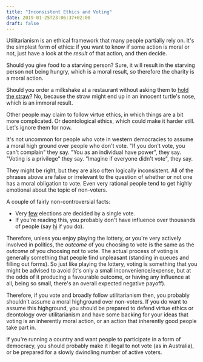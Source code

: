 ```yaml
---
title: "Inconsistent Ethics and Voting"
date: 2019-01-25T23:06:37+02:00
draft: false
---
```


Utilitarianism is an ethical framework that many people partially rely on. It's the simplest form of ethics: if you want to know if some action is moral or not, just have a look at the *result* of that action, and then decide. 

Should you give food to a starving person? Sure, it will result in the starving person not being hungry, which is a moral result, so therefore the charity is a moral action.

Should you order a milkshake at a restaurant without asking them to [hold the straw](https://www.change.org/p/starbucks-replace-plastic-straws-with-biodegradable-paper-straws)? No, because the straw might end up in an innocent turtle's nose, which is an immoral result.

Other people may claim to follow virtue ethics, in which things are a bit more complicated. Or deontological ethics, which could make it harder still. Let's ignore them for now.

It's not uncommon for people who vote in western democracies to assume a moral high ground over people who don't vote. "If you don't vote, you can't complain" they say. "You as an individual have power", they say. "Voting is a privilege" they say. "Imagine if everyone didn't vote", they say. 

They might be right, but they are also often logically inconsistent. All of the phrases above are false or irrelevant to the question of whether or not one has a moral obligation to vote. Even very rational people tend to get highly emotional about the topic of non-voters. 

A couple of fairly non-controversial facts:

* Very [few](https://en.wikipedia.org/wiki/List_of_close_election_results) elections are decided by a single vote. 
* If you're reading this, you probably don't have influence over thousands of people (say [hi](https://twitter.com/sixhobbits) if you do).

Therefore, unless you enjoy playing the lottery, or you're very actively involved in politics, the *outcome* of you choosing to vote is the same as the *outcome* of you choosing not to vote. The actual process of voting is generally something that people find unpleasant (standing in queues and filling out forms). So just like playing the lottery, voting is something that you might be advised to avoid (it's only a small inconvenience/expense, but at the odds of it producing a favourable outcome, or having any influence at all, being so small, there's an overall expected negative payoff).

Therefore, if you vote and broadly follow utilitarianism then, you probably shouldn't assume a moral highground over non-voters. If you do want to assume this highground, you should be prepared to defend virtue ethics or deontology over utilitarianism and have some backing for your ideas that voting is an inherently moral action, or an action that inherently good people take part in. 

If you're running a country and want people to participate in a form of democracy, you should probably make it illegal to not vote (as in Australia), or be prepared for a slowly dwindling number of active voters.

